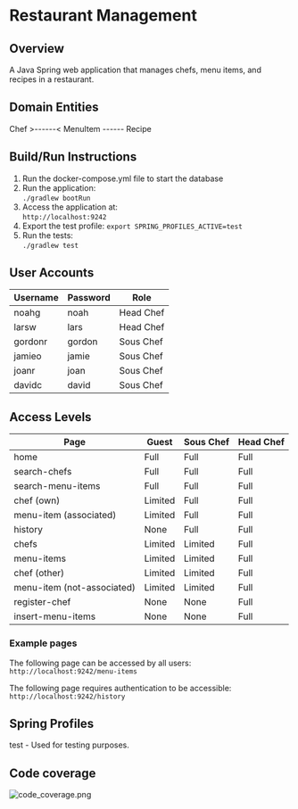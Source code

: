 # Restaurant Management

## Overview

A Java Spring web application that manages chefs, menu items, and recipes in a restaurant.

## Domain Entities

Chef >------< MenuItem ------ Recipe

## Build/Run Instructions

1. Run the docker-compose.yml file to start the database  
2. Run the application:  
```./gradlew bootRun```
3. Access the application at:  
```http://localhost:9242```
4. Export the test profile:
```export SPRING_PROFILES_ACTIVE=test```
5. Run the tests:  
```./gradlew test```

## User Accounts

| Username | Password | Role      |
|----------|----------|-----------|
| noahg    | noah     | Head Chef |
| larsw    | lars     | Head Chef |
| gordonr  | gordon   | Sous Chef |
| jamieo   | jamie    | Sous Chef |
| joanr    | joan     | Sous Chef |
| davidc   | david    | Sous Chef |

## Access Levels

| Page                       | Guest   | Sous Chef | Head Chef |
|----------------------------|---------|-----------|-----------|
| home                       | Full    | Full      | Full      | 
| search-chefs               | Full    | Full      | Full      |
| search-menu-items          | Full    | Full      | Full      |
| chef (own)                 | Limited | Full      | Full      |
| menu-item (associated)     | Limited | Full      | Full      |
| history                    | None    | Full      | Full      |
| chefs                      | Limited | Limited   | Full      |
| menu-items                 | Limited | Limited   | Full      |   
| chef (other)               | Limited | Limited   | Full      |
| menu-item (not-associated) | Limited | Limited   | Full      |
| register-chef              | None    | None      | Full      |
| insert-menu-items          | None    | None      | Full      |

### Example pages

The following page can be accessed by all users:  
```http://localhost:9242/menu-items```

The following page requires authentication to be accessible:  
```http://localhost:9242/history```

## Spring Profiles

test - Used for testing purposes.

## Code coverage

![code_coverage.png](code_coverage.png)
